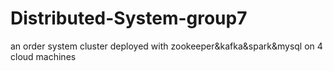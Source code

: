 # Distributed-System-group7
an order system cluster  deployed with zookeeper&amp;kafka&amp;spark&amp;mysql on 4 cloud machines
